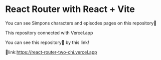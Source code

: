 # React Router with React + Vite

You can see Simpons characters and episodes pages on this repository📗

This repository connected with Vercel.app

You can see this repository📗 by this link!

🔗link:https://react-router-two-chi.vercel.app

